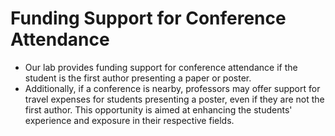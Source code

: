 # Funding Support for Conference Attendance

- Our lab provides funding support for conference attendance if the student is the first author presenting a paper or poster.
- Additionally, if a conference is nearby, professors may offer support for travel expenses for students presenting a poster, even if they are not the first author. This opportunity is aimed at enhancing the students' experience and exposure in their respective fields.